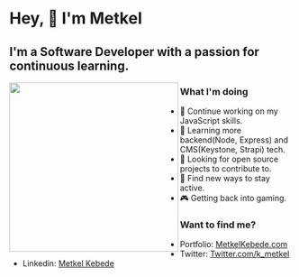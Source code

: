 # Hey, 👋 I'm Metkel

## I'm a Software Developer with a passion for continuous learning. 


<img align="left" width="300" src="https://i.pinimg.com/originals/28/b6/a3/28b6a3159a41aa70441ec2277c9638ce.gif" />

### What I'm doing
- :muscle: Continue working on my JavaScript skills.
- :notebook: Learning more backend(Node, Express) and CMS(Keystone, Strapi) tech.
- :eyes: Looking for open source projects to contribute to.
- :runner: Find new ways to stay active.
- :video_game: Getting back into gaming.

### Want to find me?
- Portfolio: [MetkelKebede.com](https://www.metkelkebede.com/)
- Twitter: [Twitter.com/k_metkel](https://twitter.com/k_metkel)
- Linkedin: [Metkel Kebede](https://www.linkedin.com/in/metkel-kebede-50a79664/)


